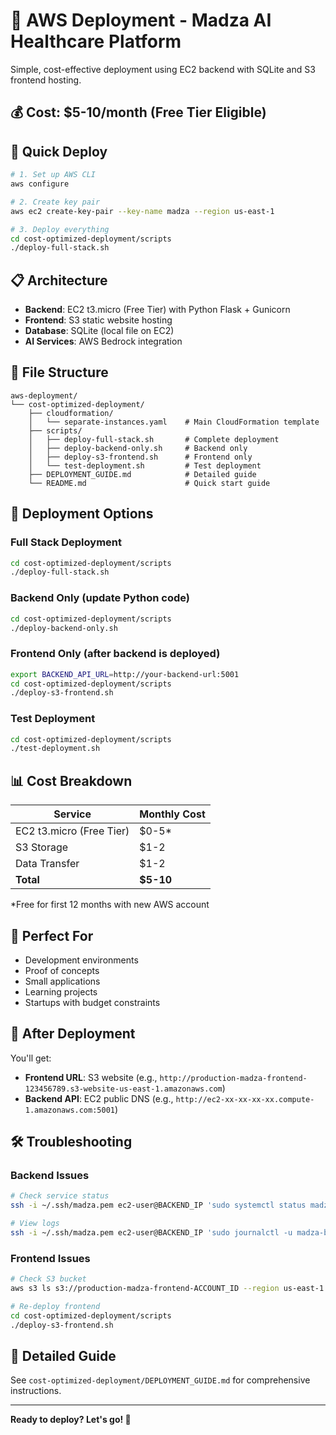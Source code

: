 # 🚀 AWS Deployment - Madza AI Healthcare Platform

Simple, cost-effective deployment using EC2 backend with SQLite and S3 frontend hosting.

## 💰 **Cost: $5-10/month (Free Tier Eligible)**

## 🚀 **Quick Deploy**

```bash
# 1. Set up AWS CLI
aws configure

# 2. Create key pair
aws ec2 create-key-pair --key-name madza --region us-east-1

# 3. Deploy everything
cd cost-optimized-deployment/scripts
./deploy-full-stack.sh
```

## 📋 **Architecture**

- **Backend**: EC2 t3.micro (Free Tier) with Python Flask + Gunicorn
- **Frontend**: S3 static website hosting  
- **Database**: SQLite (local file on EC2)
- **AI Services**: AWS Bedrock integration

## 📁 **File Structure**

```
aws-deployment/
└── cost-optimized-deployment/
    ├── cloudformation/
    │   └── separate-instances.yaml    # Main CloudFormation template
    ├── scripts/
    │   ├── deploy-full-stack.sh       # Complete deployment
    │   ├── deploy-backend-only.sh     # Backend only
    │   ├── deploy-s3-frontend.sh      # Frontend only
    │   └── test-deployment.sh         # Test deployment
    ├── DEPLOYMENT_GUIDE.md            # Detailed guide
    └── README.md                      # Quick start guide
```

## 🔧 **Deployment Options**

### **Full Stack Deployment**
```bash
cd cost-optimized-deployment/scripts
./deploy-full-stack.sh
```

### **Backend Only (update Python code)**
```bash
cd cost-optimized-deployment/scripts
./deploy-backend-only.sh
```

### **Frontend Only (after backend is deployed)**
```bash
export BACKEND_API_URL=http://your-backend-url:5001
cd cost-optimized-deployment/scripts
./deploy-s3-frontend.sh
```

### **Test Deployment**
```bash
cd cost-optimized-deployment/scripts
./test-deployment.sh
```

## 📊 **Cost Breakdown**

| Service | Monthly Cost |
|---------|-------------|
| EC2 t3.micro (Free Tier) | $0-5* |
| S3 Storage | $1-2 |
| Data Transfer | $1-2 |
| **Total** | **$5-10** |

*Free for first 12 months with new AWS account

## 🎯 **Perfect For**

- Development environments
- Proof of concepts
- Small applications
- Learning projects
- Startups with budget constraints

## 🔗 **After Deployment**

You'll get:
- **Frontend URL**: S3 website (e.g., `http://production-madza-frontend-123456789.s3-website-us-east-1.amazonaws.com`)
- **Backend API**: EC2 public DNS (e.g., `http://ec2-xx-xx-xx-xx.compute-1.amazonaws.com:5001`)

## 🛠️ **Troubleshooting**

### **Backend Issues**
```bash
# Check service status
ssh -i ~/.ssh/madza.pem ec2-user@BACKEND_IP 'sudo systemctl status madza-backend'

# View logs
ssh -i ~/.ssh/madza.pem ec2-user@BACKEND_IP 'sudo journalctl -u madza-backend -f'
```

### **Frontend Issues**
```bash
# Check S3 bucket
aws s3 ls s3://production-madza-frontend-ACCOUNT_ID --region us-east-1

# Re-deploy frontend
cd cost-optimized-deployment/scripts
./deploy-s3-frontend.sh
```

## 📖 **Detailed Guide**

See `cost-optimized-deployment/DEPLOYMENT_GUIDE.md` for comprehensive instructions.

---

**Ready to deploy? Let's go! 🚀**